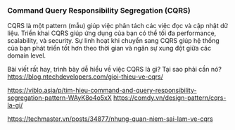 ### Command Query Responsibility Segregation (CQRS)

CQRS là một pattern (mẫu) giúp việc phân tách các việc đọc và cập nhật dữ liệu. 
Triển khai CQRS giúp ứng dụng của bạn có thể tối đa performance, scalability, và security. 
Sự linh hoạt khi chuyển sang CQRS giúp hệ thống của bạn phát triển tốt hơn theo thời gian và ngăn sự xung đột giữa các domain level.

Bài viết rất hay, trình bày dễ hiểu về việc CQRS là gì? Tại sao phải cần nó? 
https://blog.ntechdevelopers.com/gioi-thieu-ve-cqrs/

https://viblo.asia/p/tim-hieu-command-and-query-responsibility-segregation-pattern-WAyK8o4o5xX
https://comdy.vn/design-pattern/cqrs-la-gi/

https://techmaster.vn/posts/34877/nhung-quan-niem-sai-lam-ve-cqrs
